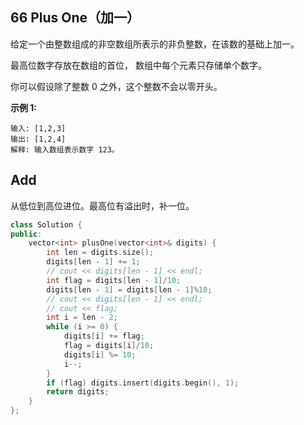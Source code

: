 ## 66 Plus One（加一）

给定一个由整数组成的非空数组所表示的非负整数，在该数的基础上加一。

最高位数字存放在数组的首位， 数组中每个元素只存储单个数字。

你可以假设除了整数 0 之外，这个整数不会以零开头。

**示例 1:**

```
输入: [1,2,3]
输出: [1,2,4]
解释: 输入数组表示数字 123。
```

## Add

从低位到高位进位。最高位有溢出时，补一位。

```c++
class Solution {
public:
    vector<int> plusOne(vector<int>& digits) {
        int len = digits.size();
        digits[len - 1] += 1;
        // cout << digits[len - 1] << endl;
        int flag = digits[len - 1]/10;
        digits[len - 1] = digits[len - 1]%10;
        // cout << digits[len - 1] << endl;
        // cout << flag;
        int i = len - 2;
        while (i >= 0) {
            digits[i] += flag;
            flag = digits[i]/10;
            digits[i] %= 10;
            i--;
        }
        if (flag) digits.insert(digits.begin(), 1);
        return digits;
    }
};
```

